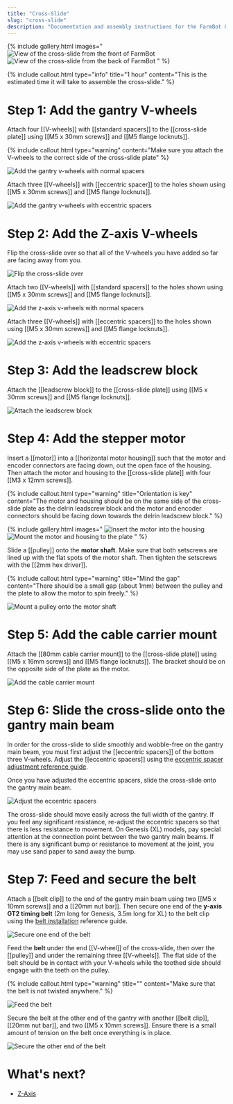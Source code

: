 ```yaml
---
title: "Cross-Slide"
slug: "cross-slide"
description: "Documentation and assembly instructions for the FarmBot Genesis cross-slide"
---
```


{% include gallery.html images="
![View of the cross-slide from the front of FarmBot](_images/cross-slide_1.png)
![View of the cross-slide from the back of FarmBot](_images/cross-slide_2.jpg)
" %}

{%
include callout.html
type="info"
title="1 hour"
content="This is the estimated time it will take to assemble the cross-slide."
%}

# Step 1: Add the gantry V-wheels

Attach four [[V-wheels]] with [[standard spacers]] to the [[cross-slide plate]] using [[M5 x 30mm screws]] and [[M5 flange locknuts]].

{%
include callout.html
type="warning"
content="Make sure you attach the V-wheels to the correct side of the cross-slide plate"
%}

![Add the gantry v-wheels with normal spacers](_images/gantry_v-wheels_with_normal_spacers.jpg)

Attach three [[V-wheels]] with [[eccentric spacer]] to the holes shown using [[M5 x 30mm screws]] and [[M5 flange locknuts]].

![Add the gantry v-wheels with eccentric spacers](_images/cross_slide_with_gantry_v_wheels.jpg)

# Step 2: Add the Z-axis V-wheels

Flip the cross-slide over so that all of the V-wheels you have added so far are facing away from you.

![Flip the cross-slide over](_images/flip_the_cross-slide_over.jpg)

Attach two [[V-wheels]] with [[standard spacers]] to the holes shown using [[M5 x 30mm screws]] and [[M5 flange locknuts]].

![Add the z-axis v-wheels with normal spacers](_images/cross_slide_with_z_axis_v_wheels_with_normal_spacers.jpg)

Attach three [[V-wheels]] with [[eccentric spacers]] to the holes shown using [[M5 x 30mm screws]] and [[M5 flange locknuts]].

![Add the z-axis v-wheels with eccentric spacers](_images/cross_slide_with_z_axis_v_wheels.jpg)

# Step 3: Add the leadscrew block

Attach the [[leadscrew block]] to the [[cross-slide plate]] using [[M5 x 30mm screws]] and [[M5 flange locknuts]].

![Attach the leadscrew block](_images/attach_the_leadscrew_block.png)

# Step 4: Add the stepper motor

Insert a [[motor]] into a [[horizontal motor housing]] such that the motor and encoder connectors are facing down, out the open face of the housing. Then attach the motor and housing to the [[cross-slide plate]] with four [[M3 x 12mm screws]].

{%
include callout.html
type="warning"
title="Orientation is key"
content="The motor and housing should be on the same side of the cross-slide plate as the delrin leadscrew block and the motor and encoder connectors should be facing down towards the delrin leadscrew block."
%}

{% include gallery.html images="
![Insert the motor into the housing](_images/motor_in_housing.png)
![Mount the motor and housing to the plate](_images/cross_slide_with_motor.jpg)
" %}

Slide a [[pulley]] onto the **motor shaft**. Make sure that both setscrews are lined up with the flat spots of the motor shaft. Then tighten the setscrews with the [[2mm hex driver]].

{%
include callout.html
type="warning"
title="Mind the gap"
content="There should be a small gap (about 1mm) between the pulley and the plate to allow the motor to spin freely."
%}

![Mount a pulley onto the motor shaft](_images/cross_slide_with_pulley.jpg)

# Step 5: Add the cable carrier mount

Attach the [[80mm cable carrier mount]] to the [[cross-slide plate]] using [[M5 x 16mm screws]] and [[M5 flange locknuts]]. The bracket should be on the opposite side of the plate as the motor.

![Add the cable carrier mount](_images/cross_slide_with_cc_mount.jpg)

# Step 6: Slide the cross-slide onto the gantry main beam

In order for the cross-slide to slide smoothly and wobble-free on the gantry main beam, you must first adjust the [[eccentric spacers]] of the bottom three V-wheels. Adjust the [[eccentric spacers]] using the [eccentric spacer adjustment reference guide](../extras/reference/eccentric-spacer-adjustment.md).

Once you have adjusted the eccentric spacers, slide the cross-slide onto the gantry main beam.

![Adjust the eccentric spacers](_images/cross_slide_on_gantry.png)

The cross-slide should move easily across the full width of the gantry. If you feel any significant resistance, re-adjust the eccentric spacers so that there is less resistance to movement. On Genesis (XL) models, pay special attention at the connection point between the two gantry main beams. If there is any significant bump or resistance to movement at the joint, you may use sand paper to sand away the bump.

# Step 7: Feed and secure the belt

Attach a [[belt clip]] to the end of the gantry main beam using two [[M5 x 10mm screws]] and a [[20mm nut bar]]. Then secure one end of the **y-axis GT2 timing belt** (2m long for Genesis, 3.5m long for XL) to the belt clip using the [belt installation](../extras/reference/belt-installation.md) reference guide.

![Secure one end of the belt](_images/y_axis_belt_beginning.png)

Feed the **belt** under the end [[V-wheel]] of the cross-slide, then over the [[pulley]] and under the remaining three [[V-wheels]]. The flat side of the belt should be in contact with your V-wheels while the toothed side should engage with the teeth on the pulley.

{%
include callout.html
type="warning"
title=""
content="Make sure that the belt is not twisted anywhere."
%}

![Feed the belt](_images/y_axis_belt_around_pulley.png)

Secure the belt at the other end of the gantry with another [[belt clip]], [[20mm nut bar]], and two [[M5 x 10mm screws]]. Ensure there is a small amount of tension on the belt once everything is in place.

![Secure the other end of the belt](_images/y_axis_belt_end.png)

# What's next?

 * [Z-Axis](z-axis.md)
